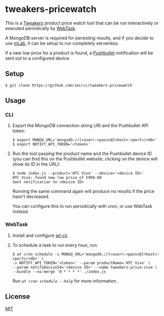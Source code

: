 tweakers-pricewatch
===================

This is a [Tweakers](https://tweakers.net/) product price watch tool that can be
run interactively or executed periodically by [WebTask](https://webtask.io/).

A MongoDB server is required for persisting results, and if you decide to use
[mLab](https://mlab.com/), it can be setup to run completely serverless.

If a new low price for a product is found, a
[Pushbullet](https://www.pushbullet.com/) notification will be sent out to a
configured device.


Setup
-----

```
$ git clone https://github.com/imiric/tweakers-pricewatch
```


Usage
-----

### CLI

1. Export the MongoDB connection string URI and the Pushbullet API token:

    ```
    $ export MONGO_URL='mongodb://[<user>:<pass>@]<host>:<port>/<db>'
    $ export NOTIFY_API_TOKEN='<token>'
    ```

2. Run the tool passing the product name and the Pushbullet device ID (you can
   find this on the Pushbullet website; clicking on the device will show its ID
   in the URL):

   ```
   $ node index.js --product='HTC Vive' --device='<device ID>'
   HTC Vive: found new low price of €999.00
   Sent notification to <device ID>
   ```

   Running the same command again will produce no results if the price hasn't
   decreased.

   You can configure this to run periodically with cron, or use WebTask instead.


### WebTask

1. Install and configure [wt-cli](https://github.com/auth0/wt-cli).

2. To schedule a task to run every hour, run:

   ```
   $ wt cron schedule -s MONGO_URL='mongodb://[<user>:<pass>@]<host>:<port>/<db>' \
   -s NOTIFY_API_TOKEN='<token>' --param productName='HTC Vive' \
   --param notifyDeviceId='<device ID>' --name tweakers-price-vive \
   --bundle --no-merge '0 * * * *' ./index.js
   ```

   Run `wt cron schedule --help` for more information.


License
-------

[MIT](LICENSE)
